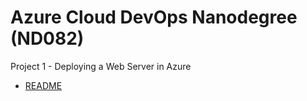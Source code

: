 # Azure Cloud DevOps Nanodegree (ND082)

Project 1 - Deploying a Web Server in Azure 
   - [README](https://github.com/elok/nd082_azure_cloud_devops/blob/main/Project%201%20-%20Deploying%20a%20Web%20Server%20in%20Azure/README.md)
